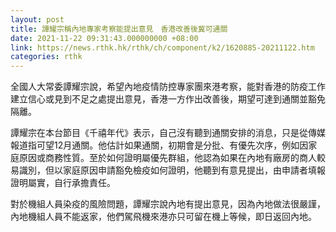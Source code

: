 ```yaml
---
layout: post
title: 譚耀宗稱內地專家考察能提出意見　香港改善後冀可通關
date: 2021-11-22 09:31:43.000000000 +08:00
link: https://news.rthk.hk/rthk/ch/component/k2/1620885-20211122.htm
categories: rthk
---
```


全國人大常委譚耀宗說，希望內地疫情防控專家團來港考察，能對香港的防疫工作建立信心或見到不足之處提出意見，香港一方作出改善後，期望可達到通關並豁免隔離。

譚耀宗在本台節目《千禧年代》表示，自己沒有聽到通關安排的消息，只是從傳媒報道指可望12月通關。他估計如果通關，初期會是分批、有優先次序，例如因家庭原因或商務性質。至於如何證明屬優先群組，他認為如果在內地有廠房的商人較易識別，但以家庭原因申請豁免檢疫如何證明，他聽到有意見提出，由申請者填報證明屬實，自行承擔責任。

對於機組人員染疫的風險問題，譚耀宗說內地有提出意見，因為內地做法很嚴謹，內地機組人員不能返家，他們駕飛機來港亦只可留在機上等候，即日返回內地。
